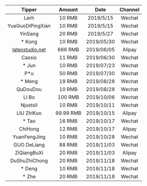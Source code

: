 |      Tipper      | Amount     |   Date     | Channel |
| :--------------: | :----:     | :-------:  | :-----: |
| Lerh             | 10 RMB     | 2019/5/15  | Wechat  |
| YueGuoDiPingXian | 10 RMB     | 2019/5/15  | Wechat  |
| YinSang          | 20 RMB     | 2019/5/27  | Wechat  |
| * Kong		       | 10 RMB     | 2019/05/30 | Wechat  |
| [latexstudio.net](http://www.latexstudio.net) | 666 RMB | 2019/06/05 | Alipay |
| Cassis    	     | 11 RMB     | 2019/06/30 | Wechat  |
| * Jun		 	       | 10 RMB     | 2019/07/23 | Wechat  |
| P*u              | 50 RMB     | 2019/07/30 | Wechat  |
| * Meng 		       | 19 RMB     | 2019/08/28 | Wechat  |
| QuDouDou 	       | 10 RMB     | 2019/08/28 | Wechat  |
| LI Bo 			     | 100 RMB    | 2019/10/06 | Wechat  |
| Njustsll 	       | 10 RMB     | 2019/10/11 | Wechat  |
| LIU ZhiKuo 	     | 99.99 RMB  | 2019/10/15 | Alipay  |
| * Tao            | 16 RMB     | 2019/10/17 | Wechat  |
| ChiHong          | 12 RMB     | 2019/10/17 | Alipay  |
| YuanFengJing     | 10 RMB     | 2019/10/28 | Wechat  |
| GUO DeLiang      | 88 RMB     | 2019/11/03 | Wechat  |
| ZiQiangBuXi      | 20 RMB     | 2019/11/03 | Alipay  |
| DuShuZhiChong    | 20 RMB     | 2019/11/18 | Wechat  |
| * Deng           | 10 RMB     | 2019/11/18 | Wechat  |
| * Zhe            | 20 RMB     | 2019/11/18 | Wechat  |

